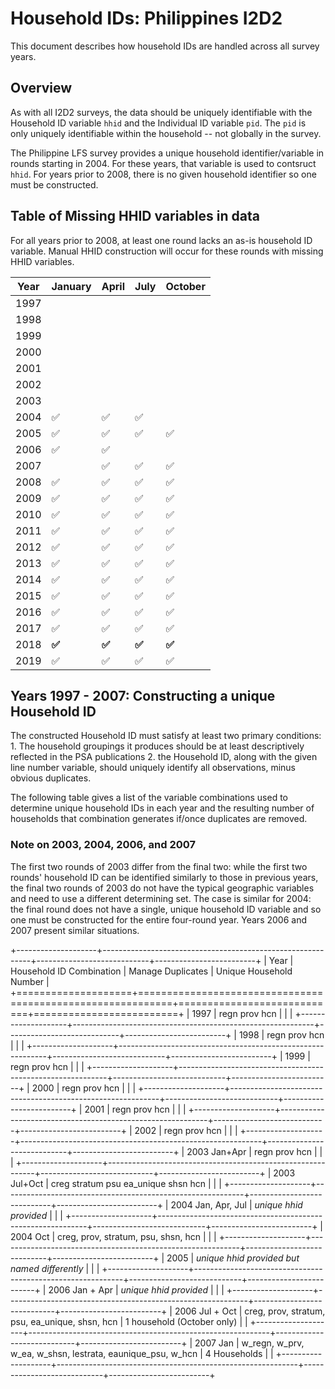 # Household IDs: Philippines I2D2

This document describes how household IDs are handled across all survey years.

## Overview

As with all I2D2 surveys, the data should be uniquely identifiable with the Household ID variable `hhid` and the Individual ID variable `pid`. The `pid` is only uniquely identifiable within the household -- not globally in the survey.

The Philippine LFS survey provides a unique household identifier/variable in rounds starting in 2004. For these years, that variable is used to contsruct `hhid`. For years prior to 2008, there is no given household identifier so one must be constructed.

## Table of Missing HHID variables in data

For all years prior to 2008, at least one round lacks an as-is household ID variable. Manual HHID construction will occur for these rounds with missing HHID variables.

| Year | January | April | July  | October |
|------|---------|-------|-------|---------|
| 1997 |         |       |       |         |
| 1998 |         |       |       |         |
| 1999 |         |       |       |         |
| 2000 |         |       |       |         |
| 2001 |         |       |       |         |
| 2002 |         |       |       |         |
| 2003 |         |       |       |         |
| 2004 | ✅       | ✅     | ✅     |         |
| 2005 | ✅       | ✅     | ✅     | ✅       |
| 2006 | ✅       | ✅     |       |         |
| 2007 |         | ✅     | ✅     | ✅       |
| 2008 | ✅       | ✅     | ✅     | ✅       |
| 2009 | ✅       | ✅     | ✅     | ✅       |
| 2010 | ✅       | ✅     | ✅     | ✅       |
| 2011 | ✅       | ✅     | ✅     | ✅       |
| 2012 | ✅       | ✅     | ✅     | ✅       |
| 2013 | ✅       | ✅     | ✅     | ✅       |
| 2014 | ✅       | ✅     | ✅     | ✅       |
| 2015 | ✅       | ✅     | ✅     | ✅       |
| 2016 | ✅       | ✅     | ✅     | ✅       |
| 2017 | ✅       | ✅     | ✅     | ✅       |
| 2018 | **✅**   | **✅** | **✅** | **✅**   |
| 2019 | ✅       | ✅     | ✅     | ✅       |

## Years 1997 - 2007: Constructing a unique Household ID

The constructed Household ID must satisfy at least two primary conditions: 1. The household groupings it produces should be at least descriptively reflected in the PSA publications 2. the Household ID, along with the given line number variable, should uniquely identify all observations, minus obvious duplicates.

The following table gives a list of the variable combinations used to determine unique household IDs in each year and the resulting number of households that combination generates if/once duplicates are removed.

### Note on 2003, 2004, 2006, and 2007

The first two rounds of 2003 differ from the final two: while the first two rounds' household ID can be identified similarly to those in previous years, the final two rounds of 2003 do not have the typical geographic variables and need to use a different determining set. The case is similar for 2004: the final round does not have a single, unique household ID variable and so one must be constructed for the entire four-round year. Years 2006 and 2007 present similar situations.

+--------------------+------------------------------------------------------------+----------------------------+-------------------------+
| Year               | Household ID Combination                                   | Manage Duplicates          | Unique Household Number |
+====================+============================================================+============================+=========================+
| 1997               | regn prov hcn                                              |                            |                         |
+--------------------+------------------------------------------------------------+----------------------------+-------------------------+
| 1998               | regn prov hcn                                              |                            |                         |
+--------------------+------------------------------------------------------------+----------------------------+-------------------------+
| 1999               | regn prov hcn                                              |                            |                         |
+--------------------+------------------------------------------------------------+----------------------------+-------------------------+
| 2000               | regn prov hcn                                              |                            |                         |
+--------------------+------------------------------------------------------------+----------------------------+-------------------------+
| 2001               | regn prov hcn                                              |                            |                         |
+--------------------+------------------------------------------------------------+----------------------------+-------------------------+
| 2002               | regn prov hcn                                              |                            |                         |
+--------------------+------------------------------------------------------------+----------------------------+-------------------------+
| 2003 Jan+Apr       | regn prov hcn                                              |                            |                         |
+--------------------+------------------------------------------------------------+----------------------------+-------------------------+
| 2003 Jul+Oct       | creg stratum psu ea_unique shsn hcn                        |                            |                         |
+--------------------+------------------------------------------------------------+----------------------------+-------------------------+
| 2004 Jan, Apr, Jul | *unique hhid provided*                                     |                            |                         |
+--------------------+------------------------------------------------------------+----------------------------+-------------------------+
| 2004 Oct           | creg, prov, stratum, psu, shsn, hcn                        |                            |                         |
+--------------------+------------------------------------------------------------+----------------------------+-------------------------+
| 2005               | *unique hhid provided but named differently*               |                            |                         |
+--------------------+------------------------------------------------------------+----------------------------+-------------------------+
| 2006 Jan + Apr     | *unique hhid provided*                                     |                            |                         |
+--------------------+------------------------------------------------------------+----------------------------+-------------------------+
| 2006 Jul + Oct     | creg, prov, stratum, psu, ea_unique, shsn, hcn             | 1 household (October only) |                         |
+--------------------+------------------------------------------------------------+----------------------------+-------------------------+
| 2007 Jan           | w_regn, w_prv, w_ea, w_shsn, lestrata, eaunique_psu, w_hcn | 4 Households               |                         |
+--------------------+------------------------------------------------------------+----------------------------+-------------------------+

## 
